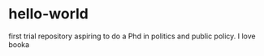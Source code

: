 # hello-world
first trial repository
aspiring to do a Phd in politics and public policy. I love booka 
